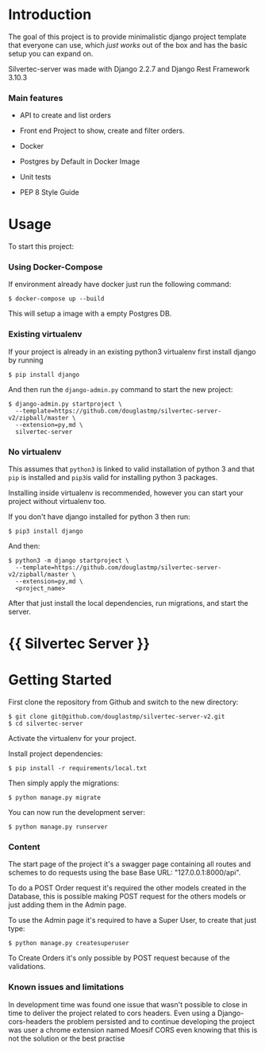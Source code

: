 # Introduction

The goal of this project is to provide minimalistic django project template that everyone can use, which _just works_ out of the box and has the basic setup you can expand on. 

Silvertec-server was made with Django 2.2.7 and Django Rest Framework 3.10.3

### Main features

* API to create and list orders

* Front end Project to show, create and filter orders.

* Docker

* Postgres by Default in Docker Image

* Unit tests

* PEP 8 Style Guide

# Usage

To start this project:

### Using Docker-Compose

If environment already have docker just run the following command:

    $ docker-compose up --build

This will setup a image with a empty Postgres DB. 

### Existing virtualenv

If your project is already in an existing python3 virtualenv first install django by running

    $ pip install django
    
And then run the `django-admin.py` command to start the new project:

    $ django-admin.py startproject \
      --template=https://github.com/douglastmp/silvertec-server-v2/zipball/master \
      --extension=py,md \
      silvertec-server
      
### No virtualenv

This assumes that `python3` is linked to valid installation of python 3 and that `pip` is installed and `pip3`is valid
for installing python 3 packages.

Installing inside virtualenv is recommended, however you can start your project without virtualenv too.

If you don't have django installed for python 3 then run:

    $ pip3 install django
    
And then:

    $ python3 -m django startproject \
      --template=https://github.com/douglastmp/silvertec-server-v2/zipball/master \
      --extension=py,md \
      <project_name>
      
      
After that just install the local dependencies, run migrations, and start the server.


# {{ Silvertec Server }}

# Getting Started

First clone the repository from Github and switch to the new directory:

    $ git clone git@github.com/douglastmp/silvertec-server-v2.git
    $ cd silvertec-server
    
Activate the virtualenv for your project.
    
Install project dependencies:

    $ pip install -r requirements/local.txt
    
    
Then simply apply the migrations:

    $ python manage.py migrate
    

You can now run the development server:

    $ python manage.py runserver

### Content
The start page of the project it's a swagger page containing all routes and schemes to do requests 
using the base Base URL: "127.0.0.1:8000/api".

To do a POST Order request it's required the other models created in the Database, this is possible 
making POST request for the others models or just adding them in the Admin page. 

To use the Admin page it's required to have a Super User, to create that just type:

    $ python manage.py createsuperuser


To Create Orders it's only possible by POST request because of the validations.


### Known issues and limitations

In development time was found one issue that wasn't possible to close in time to deliver the project
related to cors headers. Even using a Django-cors-headers the problem persisted and to continue 
developing the project was user a chrome extension named Moesif CORS even knowing that this is not 
the solution or the best practise
